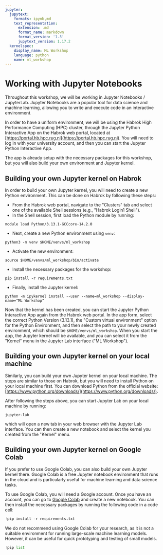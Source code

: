 ```yaml
---
jupyter:
  jupytext:
    formats: ipynb,md
    text_representation:
      extension: .md
      format_name: markdown
      format_version: '1.3'
      jupytext_version: 1.17.2
  kernelspec:
    display_name: ML Workshop
    language: python
    name: ml_workshop
---
```



# Working with Jupyter Notebooks

Throughout this workshop, we will be working in Jupyter Notebooks / JupyterLab. Jupyter Notebooks are a popular tool for data science and machine learning, allowing you to write and execute code in an interactive environment.

In order to have a uniform environment, we will be using the Habrok High Performance Computing (HPC) cluster, through the Jupyter Python Interactive App on the Habrok web portal, located at [https://portal.hb.hpc.rug.nl](https://portal.hb.hpc.rug.nl). You will need to log in with your university account, and then you can start the Jupyter Python Interactive App.

The app is already setup with the necessary packages for this workshop, but you will also build your own environment and Jupyter kernel.


## Building your own Jupyter kernel on Habrok

In order to build your own Jupyter kernel, you will need to create a new Python environment. This can be done on Habrok by following these steps:

-   From the Habrok web portal, navigate to the "Clusters" tab and select one of the available Shell sessions (e.g., "Habrok Login1 Shell").
-   In the Shell session, first load the Python module by running:

```shell
module load Python/3.13.1-GCCcore-14.2.0
```

-   Next, create a new Python environment using `venv`:

```shell
python3 -m venv $HOME/venvs/ml_workshop
```

-   Activate the new environment:

```shell
source $HOME/venvs/ml_workshop/bin/activate
```

-   Install the necessary packages for the workshop:

```shell
pip install -r requirements.txt
```

-   Finally, install the Jupyter kernel:

```shell
python -m ipykernel install --user --name=ml_workshop --display-name="ML Workshop"
```

Now that the kernel has been created, you can start the Jupyter Python Interactive App again from the Habrok web portal. In the app form, select the correct Python Version (3.13.1), the "Custom virtual environment" option for the Python Environment, and then select the path to your newly created environment, which should be `$HOME/venvs/ml_workshop`. When you start the app, the Jupyter kernel will be available, and you can select it from the "Kernel" menu in the Jupyter Lab interface ("ML Workshop").


## Building your own Jupyter kernel on your local machine

Similarly, you can build your own Jupyter kernel on your local machine. The steps are similar to those on Habrok, but you will need to install Python on your local machine first. You can download Python from the official website: [https://www.python.org/downloads/](https://www.python.org/downloads/).

After following the steps above, you can start Jupyter Lab on your local machine by running:

```shell
jupyter-lab
```

which will open a new tab in your web browser with the Jupyter Lab interface. You can then create a new notebook and select the kernel you created from the "Kernel" menu.


## Building your own Jupyter kernel on Google Colab

If you prefer to use Google Colab, you can also build your own Jupyter kernel there. Google Colab is a free Jupyter notebook environment that runs in the cloud and is particularly useful for machine learning and data science tasks.

To use Google Colab, you will need a Google account. Once you have an account, you can go to [Google Colab](https://colab.research.google.com/) and create a new notebook. You can then install the necessary packages by running the following code in a code cell:

```python
!pip install -r requirements.txt
```

We do not recommend using Google Colab for your research, as it is not a suitable environment for running large-scale machine learning models. However, it can be useful for quick prototyping and testing of small models.

```python
!pip list
```

